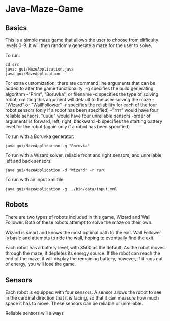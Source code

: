 # Java-Maze-Game

## Basics
This is a simple maze game that allows the user to choose from difficulty levels 0-9. It will then randomly generate a maze for the user to solve.

To run:
```command
cd src
javac gui/MazeApplication.java
java gui/MazeApplication
```

For extra customization, there are command line arguments that can be added to alter the game functionality. 
  -g specifies the build generating algorithm
    -"Prim", "Boruvka", or filename
  -d specifies the type of solving robot; omitting this argument will default to the user solving the maze
    -"Wizard" or "WallFollower"
  -r specifies the reliability for each of the four robot sensors (only if a robot has been specified)
    -"rrrr" would have four reliable sensors, "uuuu" would have four unreliable sensors
    -order of arguments is forward, left, right, backward
  -b specifies the starting battery level for the robot (again only if a robot has been specified)

To run with a Boruvka generator:
```command
java gui/MazeApplication -g "Boruvka"
```

To run with a Wizard solver, reliable front and right sensors, and unreliable left and back sensors:
```command
java gui/MazeApplication -d "Wizard" -r ruru
```

To run with an input xml file:
```command
java gui/MazeApplication -g ../bin/data/input.xml
```

## Robots
There are two types of robots included in this game, Wizard and Wall Follower. Both of these robots attempt to solve the maze on their own.

Wizard is smart and knows the most optimal path to the exit.
Wall Follower is basic and attempts to ride the wall, hoping to eventually find the exit.

Each robot has a battery level, with 3500 as the default. As the robot moves through the maze, it depletes its energy source. If the robot can reach the end of the maze, it will display the remaining battery, however, if it runs out of energy, you will lose the game.

## Sensors
Each robot is equipped with four sensors. A sensor allows the robot to see in the cardinal direction that it is facing, so that it can measure how much space it has to move. These sensors can be reliable or unreliable.

Reliable sensors will always 
